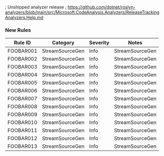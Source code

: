 ﻿; Unshipped analyzer release
; https://github.com/dotnet/roslyn-analyzers/blob/main/src/Microsoft.CodeAnalysis.Analyzers/ReleaseTrackingAnalyzers.Help.md

### New Rules

Rule ID | Category | Severity | Notes
--------|----------|----------|-------
FOOBAR001 | StreamSourceGen | Info | StreamSourceGen
FOOBAR002 | StreamSourceGen | Info | StreamSourceGen
FOOBAR003 | StreamSourceGen | Info | StreamSourceGen
FOOBAR004 | StreamSourceGen | Info | StreamSourceGen
FOOBAR005 | StreamSourceGen | Info | StreamSourceGen
FOOBAR006 | StreamSourceGen | Info | StreamSourceGen
FOOBAR007 | StreamSourceGen | Info | StreamSourceGen
FOOBAR008 | StreamSourceGen | Info | StreamSourceGen
FOOBAR009 | StreamSourceGen | Info | StreamSourceGen
FOOBAR010 | StreamSourceGen | Info | StreamSourceGen
FOOBAR011 | StreamSourceGen | Info | StreamSourceGen
FOOBAR012 | StreamSourceGen | Info | StreamSourceGen
FOOBAR013 | StreamSourceGen | Info | StreamSourceGen